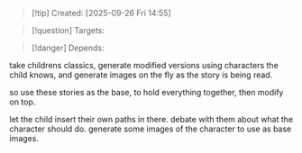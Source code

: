 
>[!tip] Created: [2025-09-26 Fri 14:55]

>[!question] Targets: 

>[!danger] Depends: 

take childrens classics, generate modified versions using characters the child knows, and generate images on the fly as the story is being read.

so use these stories as the base, to hold everything together, then modify on top.

let the child insert their own paths in there.
debate with them about what the character should do.
generate some images of the character to use as base images.